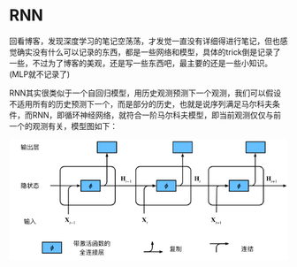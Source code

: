 # RNN



回看博客，发现深度学习的笔记空荡荡，才发觉一直没有详细得进行笔记，但也感觉确实没有什么可以记录的东西，都是一些网络和模型，具体的trick倒是记录了一些，不过为了博客的美观，还是写一些东西吧，最主要的还是一些小知识。
(MLP就不记录了)

RNN其实很类似于一个自回归模型，用历史观测预测下一个观测，我们可以假设不适用所有的历史预测下一个，而是部分的历史，也就是说序列满足马尔科夫条件，而RNN，即循环神经网络，就符合一阶马尔科夫模型，即当前观测仅仅与前一个的观测有关，模型图如下：

![](image/Pasted%20image%2020221107230121.png)
